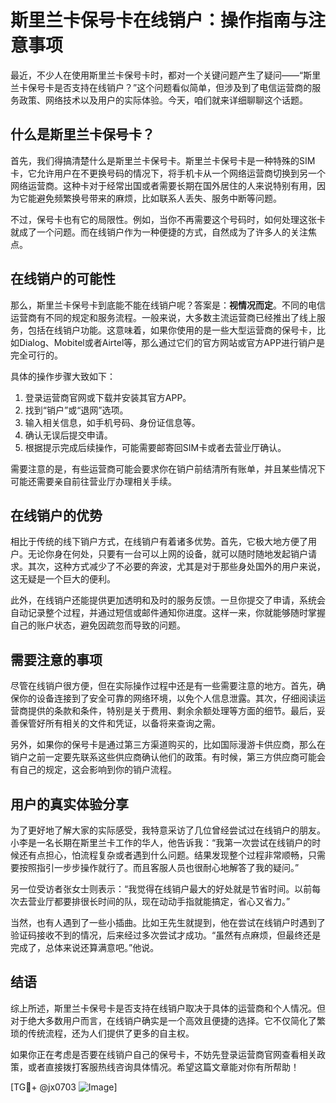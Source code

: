 # 斯里兰卡保号卡在线销户：操作指南与注意事项

最近，不少人在使用斯里兰卡保号卡时，都对一个关键问题产生了疑问——“斯里兰卡保号卡是否支持在线销户？”这个问题看似简单，但涉及到了电信运营商的服务政策、网络技术以及用户的实际体验。今天，咱们就来详细聊聊这个话题。

## 什么是斯里兰卡保号卡？

首先，我们得搞清楚什么是斯里兰卡保号卡。斯里兰卡保号卡是一种特殊的SIM卡，它允许用户在不更换号码的情况下，将手机卡从一个网络运营商切换到另一个网络运营商。这种卡对于经常出国或者需要长期在国外居住的人来说特别有用，因为它能避免频繁换号带来的麻烦，比如联系人丢失、服务中断等问题。

不过，保号卡也有它的局限性。例如，当你不再需要这个号码时，如何处理这张卡就成了一个问题。而在线销户作为一种便捷的方式，自然成为了许多人的关注焦点。

## 在线销户的可能性

那么，斯里兰卡保号卡到底能不能在线销户呢？答案是：**视情况而定**。不同的电信运营商有不同的规定和服务流程。一般来说，大多数主流运营商已经推出了线上服务，包括在线销户功能。这意味着，如果你使用的是一些大型运营商的保号卡，比如Dialog、Mobitel或者Airtel等，那么通过它们的官方网站或官方APP进行销户是完全可行的。

具体的操作步骤大致如下：

1. 登录运营商官网或下载并安装其官方APP。
2. 找到“销户”或“退网”选项。
3. 输入相关信息，如手机号码、身份证信息等。
4. 确认无误后提交申请。
5. 根据提示完成后续操作，可能需要邮寄回SIM卡或者去营业厅确认。

需要注意的是，有些运营商可能会要求你在销户前结清所有账单，并且某些情况下可能还需要亲自前往营业厅办理相关手续。

## 在线销户的优势

相比于传统的线下销户方式，在线销户有着诸多优势。首先，它极大地方便了用户。无论你身在何处，只要有一台可以上网的设备，就可以随时随地发起销户请求。其次，这种方式减少了不必要的奔波，尤其是对于那些身处国外的用户来说，这无疑是一个巨大的便利。

此外，在线销户还能提供更加透明和及时的服务反馈。一旦你提交了申请，系统会自动记录整个过程，并通过短信或邮件通知你进度。这样一来，你就能够随时掌握自己的账户状态，避免因疏忽而导致的问题。

## 需要注意的事项

尽管在线销户很方便，但在实际操作过程中还是有一些需要注意的地方。首先，确保你的设备连接到了安全可靠的网络环境，以免个人信息泄露。其次，仔细阅读运营商提供的条款和条件，特别是关于费用、剩余余额处理等方面的细节。最后，妥善保管好所有相关的文件和凭证，以备将来查询之需。

另外，如果你的保号卡是通过第三方渠道购买的，比如国际漫游卡供应商，那么在销户之前一定要先联系这些供应商确认他们的政策。有时候，第三方供应商可能会有自己的规定，这会影响到你的销户流程。

## 用户的真实体验分享

为了更好地了解大家的实际感受，我特意采访了几位曾经尝试过在线销户的朋友。小李是一名长期在斯里兰卡工作的华人，他告诉我：“我第一次尝试在线销户的时候还有点担心，怕流程复杂或者遇到什么问题。结果发现整个过程非常顺畅，只需要按照指引一步步操作就行了。而且客服人员也很耐心地解答了我的疑问。”

另一位受访者张女士则表示：“我觉得在线销户最大的好处就是节省时间。以前每次去营业厅都要排很长时间的队，现在动动手指就能搞定，省心又省力。”

当然，也有人遇到了一些小插曲。比如王先生就提到，他在尝试在线销户时遇到了验证码接收不到的情况，后来经过多次尝试才成功。“虽然有点麻烦，但最终还是完成了，总体来说还算满意吧。”他说。

## 结语

综上所述，斯里兰卡保号卡是否支持在线销户取决于具体的运营商和个人情况。但对于绝大多数用户而言，在线销户确实是一个高效且便捷的选择。它不仅简化了繁琐的传统流程，还为人们提供了更多的自主权。

如果你正在考虑是否要在线销户自己的保号卡，不妨先登录运营商官网查看相关政策，或者直接拨打客服热线咨询具体情况。希望这篇文章能对你有所帮助！

[TG💪+ @jx0703 ![Image](https://github.com/user-attachments/assets/dbca1d08-cadb-493c-b0ec-ad6f7a83f270)]